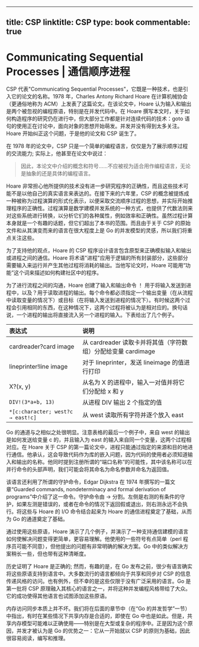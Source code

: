 
---
title: CSP
linktitle: CSP
type: book
commentable: true
---

# Communicating Sequential Processes | 通信顺序进程

CSP 代表"Communicating Sequential Processes"，它既是一种技术，也是引入它的论文的名称。1978 年，Charles Antony Richard Hoare 在计算机械协会（更通俗地称为 ACM）上发表了这篇论文。在该论文中，Hoare 认为输入和输出是两个被忽视的编程原语，特别是在并发代码中。在 Hoare 撰写本文时，关于如何构造程序的研究仍在进行中，但大部分工作都是针对连续代码的技术：goto 语句的使用正在讨论中，面向对象的思想开始萌发。并发并没有得到太多关注。Hoare 开始纠正这个问题，于是他的论文和 CSP 诞生了。

在 1978 年的论文中，CSP 只是一个简单的编程语言，仅仅是为了展示顺序过程的交流能力; 实际上，他甚至在论文中说过：

> 因此，本论文中介绍的概念和符号......不应被视为适合用作编程语言，无论是抽象的还是具体的编程语言。

Hoare 非常担心他所提供的技术没有进一步研究程序的正确性，而且这些技术可能不是以他自己的真实语言来表达的。在接下来的六年里，CSP 的概念被提炼成一种被称为过程演算的形式化表示，以便采取交流顺序过程的思想，并实际开始推理程序的正确性。过程演算是数学建模并发系统的一种方式，也提供了代数法则来对这些系统进行转换，以分析它们的各种属性，例如效率和正确性。虽然过程计算本身就是一个有趣的话题，但它们超出了本书的范围。而且由于关于 CSP 的原始文件和从其演变而来的语言在很大程度上是 Go 的并发模型的灵感，所以我们将重点关注这些。

为了支持他的观点，Hoare 的 CSP 程序设计语言包含原型来正确模拟输入和输出或进程之间的通信。Hoare 将术语"进程"应用于逻辑的所有封装部分，这些部分需要输入来运行并产生其他过程将消耗的输出。当他写论文时，Hoare 可能用“功能”这个词来描述如何构建社区中的程序。

为了进行流程之间的沟通，Hoare 创建了输入和输出命令 ！ 用于将输入发送到进程中，以及？用于读取进程的输出。每个命令都必须指定一个输出变量（在从流程中读取变量的情况下）或目标（在将输入发送到进程的情况下）。有时候这两个过程会引用相同的东西，在这种情况下，这两个过程将被认为是相对应的。换句话说，一个进程的输出将直接流入另一个进程的输入。下表给出了几个例子。

| 表达式                            | 说明                                                         |
| :-------------------------------- | :----------------------------------------------------------- |
| cardreader?card image             | 从 cardreader 读取卡并将其值（字符数组）分配给变量 cardimage |
| lineprinter!line image            | 对于 lineprinter，发送 lineimage 的值进行打印                |
| X?(x, y)                          | 从名为 X 的进程中，输入一对值并将它们分配给 x 和 y           |
| `DIV!(3*a+b, 13)`                 | 从进程 DIV 输出 2 个指定的值                                 |
| `*[c:character; west?c → east!c]` | 从 west 读取所有字符并逐个放入 east                          |

Go 的通道与之相似之处很明显。注意表格的最后一个例子中，来自 west 的输出是如何发送给变量 c 的，并且输入为 east 的输入来自同一个变量，这两个过程相对应。在 Hoare 关于 CSP 的第一篇论文中，进程只能通过指定的来源和目的地进行通信。他承认，这会导致代码作为库的嵌入问题，因为代码的使用者必须知道输入和输出的名称。他同时提到注册所谓的“端口名称”的可能性，其中该名称可以在并行命令的头部声明，我们可能会将其命名为命名参数并命名为返回值。

该语言还利用了所谓的守护命令，Edgar Dijkstra 在 1974 年撰写的一篇文章“Guarded commands, nondeterminacy and formal derivation of programs”中介绍了这一命令。守护命令由 → 分割。左侧是右测的有条件的守护，如果左测是错误的，或者在命令的情况下返回假或退出，则右测永远不会执行。将这些与 Hoare 的 I/O 命令结合起来为 Hoare 的通信进程奠定了基础，从而为 Go 的通道奠定了基础。

通过使用这些原语，Hoare 演示了几个例子，并演示了一种支持通信建模的语言如何使解决问题变得更简单，更容易理解。他使用的一些符号有点简单（perl 程序员可能不同意），但他提出的问题有非常明确的解决方案。Go 中的类似解决方案稍长一些，但也带有这种清晰度。

历史证明了 Hoare 是正确的; 然而，有趣的是，在 Go 发布之前，很少有语言确实将这些原语支持到语言中。大多数流行的语言都倾向于共享和同步对 CSP 的信息传递风格的访问。也有例外，但不幸的是这些仅限于没有广泛采用的语言。Go 是第一批将 CSP 原理融入其核心的语言之一，并将这种并发编程风格带给了大众。它的成功使得其他语言也试图添加这些原语。

内存访问同步本质上并不坏。我们将在后面的章节中（在“Go 的并发哲学”一节）中指出，有时在某些情况下共享内存是合适的，即使在 Go 中也是如此。但是，共享内存模型可能难以正确使用——特别是在大型或复杂的程序中。正是因为这个原因，并发才被认为是 Go 的优势之一：它从一开始就以 CSP 的原则为基础，因此很容易阅读，编写和推理。

    